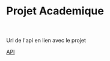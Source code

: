 # Projet Academique 
<br><br>
Url de l'api en lien avec le projet 

[API](https://github.com/Alexiiisv/projet-front-api)
